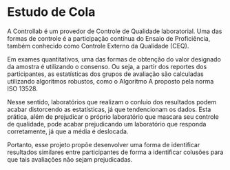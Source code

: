 # Estudo de Cola

A Controllab é um provedor de Controle de Qualidade laboratorial. Uma das formas de controle é a participação contínua do Ensaio de Proficiência, também conhecido como Controle Externo da Qualidade (CEQ).

Em exames quantitativos, uma das formas de obtenção do valor designado da amostra é utilizando o consenso. Ou seja, a partir dos reportes dos participantes, as estatísticas dos grupos de avaliação são calculadas utilizando algoritmos robustos, como o Algoritmo A proposto pela norma ISO 13528.

Nesse sentido, laboratórios que realizam o conluio dos resultados podem acabar distorcendo as estatísticas, já que tendencionam os dados. Esta prática, além de prejudicar o próprio laboratório que mascara seu controle de qualidade, pode acabar prejudicando um laboratório que responda corretamente, já que a média é deslocada.

Portanto, esse projeto propõe desenvolver uma forma de identificar resultados similares entre participantes de forma a identificar colusões para que tais avaliações não sejam prejudicadas.
